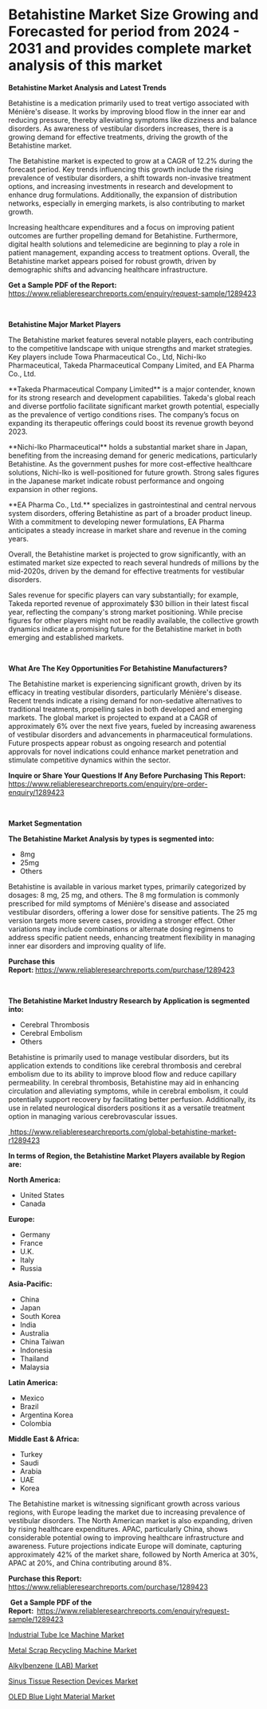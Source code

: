 <p><h1>Betahistine Market Size Growing and Forecasted for period from 2024 - 2031 and provides complete market analysis of this market</h1></p><p><strong>Betahistine Market Analysis and Latest Trends</strong></p>
<p><p>Betahistine is a medication primarily used to treat vertigo associated with Ménière's disease. It works by improving blood flow in the inner ear and reducing pressure, thereby alleviating symptoms like dizziness and balance disorders. As awareness of vestibular disorders increases, there is a growing demand for effective treatments, driving the growth of the Betahistine market.</p><p>The Betahistine market is expected to grow at a CAGR of 12.2% during the forecast period. Key trends influencing this growth include the rising prevalence of vestibular disorders, a shift towards non-invasive treatment options, and increasing investments in research and development to enhance drug formulations. Additionally, the expansion of distribution networks, especially in emerging markets, is also contributing to market growth. </p><p>Increasing healthcare expenditures and a focus on improving patient outcomes are further propelling demand for Betahistine. Furthermore, digital health solutions and telemedicine are beginning to play a role in patient management, expanding access to treatment options. Overall, the Betahistine market appears poised for robust growth, driven by demographic shifts and advancing healthcare infrastructure.</p></p>
<p><strong>Get a Sample PDF of the Report:&nbsp;</strong> <a href="https://www.reliableresearchreports.com/enquiry/request-sample/1289423?utm_campaign=40&utm_medium=2&utm_source=Github&utm_content=ia&utm_term=26102024&utm_id=betahistine">https://www.reliableresearchreports.com/enquiry/request-sample/1289423</a></p>
<p>&nbsp;</p>
<p><strong>Betahistine Major Market Players</strong></p>
<p><p>The Betahistine market features several notable players, each contributing to the competitive landscape with unique strengths and market strategies. Key players include Towa Pharmaceutical Co., Ltd, Nichi-Iko Pharmaceutical, Takeda Pharmaceutical Company Limited, and EA Pharma Co., Ltd. </p><p>**Takeda Pharmaceutical Company Limited** is a major contender, known for its strong research and development capabilities. Takeda's global reach and diverse portfolio facilitate significant market growth potential, especially as the prevalence of vertigo conditions rises. The company’s focus on expanding its therapeutic offerings could boost its revenue growth beyond 2023.</p><p>**Nichi-Iko Pharmaceutical** holds a substantial market share in Japan, benefiting from the increasing demand for generic medications, particularly Betahistine. As the government pushes for more cost-effective healthcare solutions, Nichi-Iko is well-positioned for future growth. Strong sales figures in the Japanese market indicate robust performance and ongoing expansion in other regions.</p><p>**EA Pharma Co., Ltd.** specializes in gastrointestinal and central nervous system disorders, offering Betahistine as part of a broader product lineup. With a commitment to developing newer formulations, EA Pharma anticipates a steady increase in market share and revenue in the coming years.</p><p>Overall, the Betahistine market is projected to grow significantly, with an estimated market size expected to reach several hundreds of millions by the mid-2020s, driven by the demand for effective treatments for vestibular disorders. </p><p>Sales revenue for specific players can vary substantially; for example, Takeda reported revenue of approximately $30 billion in their latest fiscal year, reflecting the company's strong market positioning. While precise figures for other players might not be readily available, the collective growth dynamics indicate a promising future for the Betahistine market in both emerging and established markets.</p></p>
<p>&nbsp;</p>
<p><strong>What Are The Key Opportunities For Betahistine Manufacturers?</strong></p>
<p><p>The Betahistine market is experiencing significant growth, driven by its efficacy in treating vestibular disorders, particularly Ménière's disease. Recent trends indicate a rising demand for non-sedative alternatives to traditional treatments, propelling sales in both developed and emerging markets. The global market is projected to expand at a CAGR of approximately 6% over the next five years, fueled by increasing awareness of vestibular disorders and advancements in pharmaceutical formulations. Future prospects appear robust as ongoing research and potential approvals for novel indications could enhance market penetration and stimulate competitive dynamics within the sector.</p></p>
<p><strong>Inquire or Share Your Questions If Any Before Purchasing This Report:</strong> <a href="https://www.reliableresearchreports.com/enquiry/pre-order-enquiry/1289423?utm_campaign=40&utm_medium=2&utm_source=Github&utm_content=ia&utm_term=26102024&utm_id=betahistine">https://www.reliableresearchreports.com/enquiry/pre-order-enquiry/1289423</a></p>
<p>&nbsp;</p>
<p><strong>Market Segmentation</strong></p>
<p><strong>The Betahistine Market Analysis by types is segmented into:</strong></p>
<p><ul><li>8mg</li><li>25mg</li><li>Others</li></ul></p>
<p><p>Betahistine is available in various market types, primarily categorized by dosages: 8 mg, 25 mg, and others. The 8 mg formulation is commonly prescribed for mild symptoms of Ménière's disease and associated vestibular disorders, offering a lower dose for sensitive patients. The 25 mg version targets more severe cases, providing a stronger effect. Other variations may include combinations or alternate dosing regimens to address specific patient needs, enhancing treatment flexibility in managing inner ear disorders and improving quality of life.</p></p>
<p><strong>Purchase this Report:&nbsp;</strong><a href="https://www.reliableresearchreports.com/purchase/1289423?utm_campaign=40&utm_medium=2&utm_source=Github&utm_content=ia&utm_term=26102024&utm_id=betahistine">https://www.reliableresearchreports.com/purchase/1289423</a></p>
<p>&nbsp;</p>
<p><strong>The Betahistine Market Industry Research by Application is segmented into:</strong></p>
<p><ul><li>Cerebral Thrombosis</li><li>Cerebral Embolism</li><li>Others</li></ul></p>
<p><p>Betahistine is primarily used to manage vestibular disorders, but its application extends to conditions like cerebral thrombosis and cerebral embolism due to its ability to improve blood flow and reduce capillary permeability. In cerebral thrombosis, Betahistine may aid in enhancing circulation and alleviating symptoms, while in cerebral embolism, it could potentially support recovery by facilitating better perfusion. Additionally, its use in related neurological disorders positions it as a versatile treatment option in managing various cerebrovascular issues.</p></p>
<p><a href="https://www.reliableresearchreports.com/global-betahistine-market-r1289423?utm_campaign=40&utm_medium=2&utm_source=Github&utm_content=ia&utm_term=26102024&utm_id=betahistine">&nbsp;https://www.reliableresearchreports.com/global-betahistine-market-r1289423</a></p>
<p><strong>In terms of Region, the Betahistine Market Players available by Region are:</strong></p>
<p>
    <p> <strong> North America: </strong>
        <ul>
            <li>United States</li>
            <li>Canada</li>
        </ul>
        </p> 
    <p> <strong> Europe: </strong>
        <ul>
            <li>Germany</li>
            <li>France</li>
            <li>U.K.</li>
            <li>Italy</li>
            <li>Russia</li>
        </ul>
        </p> 
    <p> <strong> Asia-Pacific: </strong>
        <ul>
            <li>China</li>
            <li>Japan</li>
            <li>South Korea</li>
            <li>India</li>
            <li>Australia</li>
            <li>China Taiwan</li>
            <li>Indonesia</li>
            <li>Thailand</li>
            <li>Malaysia</li>
        </ul>
        </p> 
    <p> <strong> Latin America: </strong>
        <ul>
            <li>Mexico</li>
            <li>Brazil</li>
            <li>Argentina Korea</li>
            <li>Colombia</li>
        </ul>
        </p> 
    <p> <strong> Middle East & Africa: </strong>
        <ul>
            <li>Turkey</li>
            <li>Saudi</li>
            <li>Arabia</li>
            <li>UAE</li>
            <li>Korea</li>
        </ul>
    </p>
    </p>
<p><p>The Betahistine market is witnessing significant growth across various regions, with Europe leading the market due to increasing prevalence of vestibular disorders. The North American market is also expanding, driven by rising healthcare expenditures. APAC, particularly China, shows considerable potential owing to improving healthcare infrastructure and awareness. Future projections indicate Europe will dominate, capturing approximately 42% of the market share, followed by North America at 30%, APAC at 20%, and China contributing around 8%.</p></p>
<p><strong>Purchase this Report: </strong><a href="https://www.reliableresearchreports.com/purchase/1289423?utm_campaign=40&utm_medium=2&utm_source=Github&utm_content=ia&utm_term=26102024&utm_id=betahistine">https://www.reliableresearchreports.com/purchase/1289423</a></p>
<p>&nbsp;<strong>Get a Sample PDF of the Report:&nbsp;&nbsp;</strong><a href="https://www.reliableresearchreports.com/enquiry/request-sample/1289423?utm_campaign=40&utm_medium=2&utm_source=Github&utm_content=ia&utm_term=26102024&utm_id=betahistine">https://www.reliableresearchreports.com/enquiry/request-sample/1289423</a></p>
<p><strong></strong></p>
<p><p><a href="https://issuu.com/reportprime-2/docs/industrial-tube-ice-machine-market-_a269714f949f6a?utm_campaign=40&utm_medium=2&utm_source=Github&utm_content=ia&utm_term=26102024&utm_id=betahistine">Industrial Tube Ice Machine Market</a></p><p><a href="https://issuu.com/reportprime-2/docs/metal-scrap-recycling-machine-marke_4ebe6e6c85c190?utm_campaign=40&utm_medium=2&utm_source=Github&utm_content=ia&utm_term=26102024&utm_id=betahistine">Metal Scrap Recycling Machine Market</a></p><p><a href="https://www.linkedin.com/pulse/alkylbenzene-lab-market-outlook-current-assessment-future-projections-ayyfc?utm_campaign=40&utm_medium=2&utm_source=Github&utm_content=ia&utm_term=26102024&utm_id=betahistine">Alkylbenzene (LAB) Market</a></p><p><a href="https://www.linkedin.com/pulse/top-trends-transforming-sinus-tissue-resection-devices-market-xpi7c?utm_campaign=40&utm_medium=2&utm_source=Github&utm_content=ia&utm_term=26102024&utm_id=betahistine">Sinus Tissue Resection Devices Market</a></p><p><a href="https://github.com/darcy8m10dupre/Market-Research-Report-List-1/blob/main/oled-blue-light-material-market.md?utm_campaign=40&utm_medium=2&utm_source=Github&utm_content=ia&utm_term=26102024&utm_id=betahistine">OLED Blue Light Material Market</a></p></p>